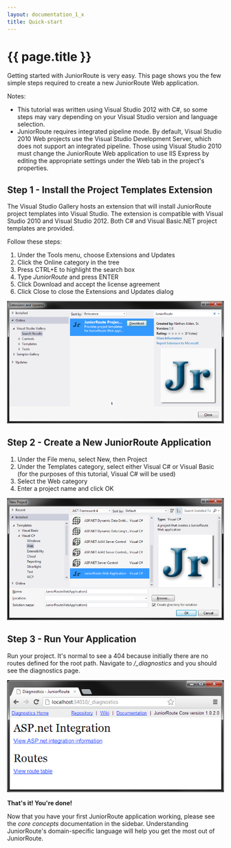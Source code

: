 ```yaml
---
layout: documentation_1_x
title: Quick-start
---
```

{{ page.title }}
=
Getting started with JuniorRoute is very easy. This page shows you the few simple steps required to create a new JuniorRoute Web application.

Notes:
* This tutorial was written using Visual Studio 2012 with C#, so some steps may vary depending on your Visual Studio version and language selection.
* JuniorRoute requires integrated pipeline mode. By default, Visual Studio 2010 Web projects use the Visual Studio Development Server, which does not support an integrated pipeline. Those using Visual Studio 2010 must change the JuniorRoute Web application to use IIS Express by editing the appropriate settings under the Web tab in the project's properties.

Step 1 - Install the Project Templates Extension
-
The Visual Studio Gallery hosts an extension that will install JuniorRoute project templates into Visual Studio. The extension is compatible with Visual Studio 2010 and Visual Studio 2012. Both C# and Visual Basic.NET project templates are provided.

Follow these steps:
1. Under the Tools menu, choose Extensions and Updates
2. Click the Online category in the tree
3. Press CTRL+E to highlight the search box
4. Type *JuniorRoute* and press ENTER
5. Click Download and accept the license agreement
6. Click Close to close the Extensions and Updates dialog

![Install extension](images/install-extension.png "Install extension")

Step 2 - Create a New JuniorRoute Application
-
1. Under the File menu, select New, then Project
2. Under the Templates category, select either Visual C# or Visual Basic (for the purposes of this tutorial, Visual C# will be used)
3. Select the Web category
4. Enter a project name and click OK

![New project](images/new-project.png "New project")

Step 3 - Run Your Application
-
Run your project. It's normal to see a 404 because initially there are no routes defined for the root path. Navigate to */_diagnostics* and you should see the diagnostics page.

![Diagnostics](images/diagnostics.png "Diagnostics")

**That's it! You're done!**

Now that you have your first JuniorRoute application working, please see the *core concepts* documentation in the sidebar. Understanding JuniorRoute's domain-specific language will help you get the most out of JuniorRoute.